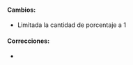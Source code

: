 <h4>Cambios:</h4>  
<ul>   
    <li>Limitada la cantidad de porcentaje a 1</li>

</ul>

<h4>Correcciones:</h4> 
<ul>
    <li></li>
</ul>

